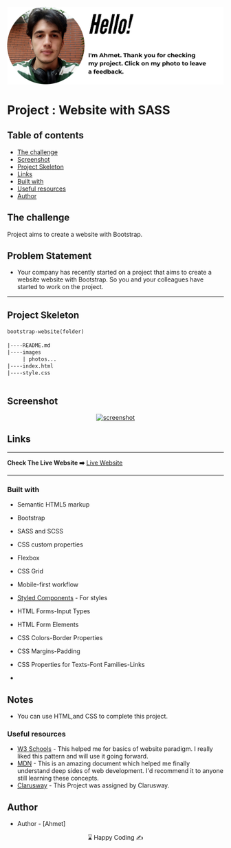 <p align="center">
<a href="https://www.linkedin.com/in/ahmet-ayd%C4%B1n-2583b1199/" target="_blank"><img src="ahmet.png" alt="screenshot"></a>
</p>




# Project : Website with SASS

## Table of contents

  - [The challenge](#the-challenge)
  - [Screenshot](#screenshot)
  - [Project Skeleton ](#project-skeleton)
  - [Links](#links)
  - [Built with](#built-with)
  - [Useful resources](#useful-resources)
- [Author](#author)



## The challenge
Project aims to create a website with Bootstrap.

## Problem Statement

- Your company has recently started on a project that aims to create a website website with Bootstrap. So you and your colleagues have started to work on the project.
<hr>



## Project Skeleton 

```
bootstrap-website(folder)

|----README.md                   
|----images      
     | photos...
|----index.html
|----style.css


```

## Screenshot
<p align="center">
<a href="https://bavi-boop.github.io/bootstrap-school-website/"><img src="bootstrap-school.gif" alt="screenshot"></a>
</p>



## Links
<hr>
<b>Check The Live Website ➡️</b> <a href="https://bavi-boop.github.io/bootstrap-school-website/">Live Website</a>
<hr>

### Built with
- Semantic HTML5 markup
- Bootstrap
- SASS and SCSS
- CSS custom properties
- Flexbox
- CSS Grid
- Mobile-first workflow


- [Styled Components](https://styled-components.com/) - For styles
	
- HTML Forms-Input Types 

- HTML Form Elements

- CSS Colors-Border Properties

- CSS Margins-Padding

- CSS Properties for Texts-Font Families-Links


-

## Notes

- You can use HTML,and CSS to complete this project.

### Useful resources

- [W3 Schools](https://www.w3schools.com/) - This helped me for basics of website paradigm. I really liked this pattern and will use it going forward.
- [MDN](https://developer.mozilla.org/en-US/) - This is an amazing document which helped me finally understand deep sides of web development. I'd recommend it to anyone still learning these concepts.
- [Clarusway](https://clarusway.com/aws-devops/?gclid=Cj0KCQjwr4eYBhDrARIsANPywCjMru99tYkggAXDKaHPXlmNHqGXxFtkPw_EeiIechV8YNa6bUd9DLkaAsJkEALw_wcB) - This Project was assigned by Clarusway.





## Author

- Author - [Ahmet]

<center> &#8987; Happy Coding  &#9997; </center>
